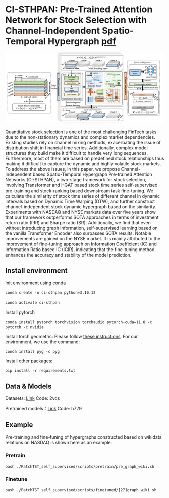 # CI-STHPAN: Pre-Trained Attention Network for Stock Selection with Channel-Independent Spatio-Temporal Hypergraph [pdf](https://ojs.aaai.org/index.php/AAAI/article/view/28770)

![Overview of the proposed CI-STHPAN.](./imgs/overview.png)

Quantitative stock selection is one of the most challenging FinTech tasks due to the non-stationary dynamics and complex market dependencies. Existing studies rely on channel mixing methods, exacerbating the issue of distribution shift in financial time series. Additionally, complex model structures they build make it difficult to handle very long sequences. Furthermore, most of them are based on predefined stock relationships thus making it difficult to capture the dynamic and highly volatile stock markets. To address the above issues, in this paper, we propose Channel-Independent based Spatio-Temporal Hypergraph Pre-trained Attention Networks (CI-STHPAN), a two-stage framework for stock selection, involving Transformer and HGAT based stock time series self-supervised pre-training and stock-ranking based downstream task fine-tuning. We calculate the similarity of stock time series of different channel in dynamic intervals based on Dynamic Time Warping (DTW), and further construct channel-independent stock dynamic hypergraph based on the similarity. Experiments with NASDAQ and NYSE markets data over five years show that our framework outperforms SOTA approaches in terms of investment return ratio (IRR) and Sharpe ratio (SR). Additionally, we find that even without introducing graph information, self-supervised learning based on the vanilla Transformer Encoder also surpasses SOTA results. Notable improvements are gained on the NYSE market. It is mainly attributed to the improvement of fine-tuning approach on Information Coefficient (IC) and Information Ratio based IC (ICIR), indicating that the fine-tuning method enhances the accuracy and stability of the model prediction.

## Install environment

Init environment using conda

```
conda create -n ci-sthpan python=3.10.12

conda activate ci-sthpan
```

Install pytorch

```
conda install pytorch torchvision torchaudio pytorch-cuda=11.8 -c pytorch -c nvidia
```

Install torch geometric: Please follow [these instructions](https://pytorch-geometric.readthedocs.io/en/latest/notes/installation.html).
For our environment, we use the command:

```
conda install pyg -c pyg
```

Install other packages:

```
pip install -r requirements.txt
```

## Data & Models

Datasets: [Link](https://pan.baidu.com/s/12SgBKg50pG-F3SpQA_x0tQ) Code: 2vqs

Pretrained models：[Link](https://pan.baidu.com/s/1HGJ0sAriVLRhc7KqkLC51w) Code: h729

## Example

Pre-training and fine-tuning of hypergraphs constructed based on wikidata relations on NASDAQ is shown here as an example.

### Pretrain

```
bash ./PatchTST_self_supervised/scripts/pretrain/pre_graph_wiki.sh
```

### Finetune

```
bash ./PatchTST_self_supervised/scripts/finetuned/[27]graph_wiki.sh
```





